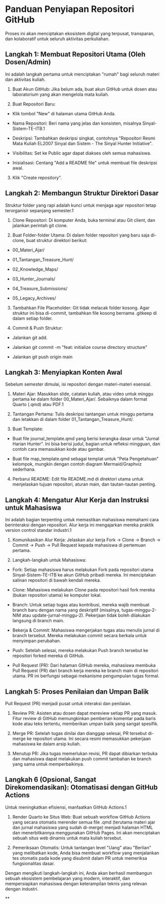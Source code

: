 
# Panduan Penyiapan Repositori GitHub  

Proses ini akan menciptakan ekosistem digital yang terpusat, transparan, dan kolaboratif untuk seluruh aktivitas perkuliahan.
## Langkah 1: Membuat Repositori Utama (Oleh Dosen/Admin)

Ini adalah langkah pertama untuk menciptakan "rumah" bagi seluruh materi dan aktivitas kuliah.

1. Buat Akun GitHub: Jika belum ada, buat akun GitHub untuk dosen atau laboratorium yang akan mengelola mata kuliah.
    
2. Buat Repositori Baru:
    

- Klik tombol "New" di halaman utama GitHub Anda.
    
- Nama Repositori: Beri nama yang jelas dan konsisten, misalnya Sinyal-Sistem-TE-ITB.1
    
- Deskripsi: Tambahkan deskripsi singkat, contohnya "Repositori Resmi Mata Kuliah EL2007 Sinyal dan Sistem - The Sinyal Hunter Initiative".
    
- Visibilitas: Set ke Public agar dapat diakses oleh semua mahasiswa.
    
- Inisialisasi: Centang "Add a README file" untuk membuat file deskripsi awal.
    

3. Klik "Create repository".
    

  

## Langkah 2: Membangun Struktur Direktori Dasar

  

Struktur folder yang rapi adalah kunci untuk menjaga agar repositori tetap terorganisir sepanjang semester.1

1. Clone Repositori: Di komputer Anda, buka terminal atau Git client, dan jalankan perintah git clone.
    
2. Buat Folder-folder Utama: Di dalam folder repositori yang baru saja di-clone, buat struktur direktori berikut:
    

- 00_Materi_Ajar/
    
- 01_Tantangan_Treasure_Hunt/
    
- 02_Knowledge_Maps/
    
- 03_Hunter_Journals/
    
- 04_Treasure_Submissions/
    
- 05_Legacy_Archives/
    

3. Tambahkan File Placeholder: Git tidak melacak folder kosong. Agar struktur ini bisa di-commit, tambahkan file kosong bernama .gitkeep di dalam setiap folder.
    
4. Commit & Push Struktur:
    

- Jalankan git add.
    
- Jalankan git commit -m "feat: initialize course directory structure"
    
- Jalankan git push origin main
    

  

## Langkah 3: Menyiapkan Konten Awal

  

Sebelum semester dimulai, isi repositori dengan materi-materi esensial.

1. Materi Ajar: Masukkan slide, catatan kuliah, atau video untuk minggu pertama ke dalam folder 00_Materi_Ajar/. Sebaiknya dalam format Quarto (.qmd) atau PDF.1
    
2. Tantangan Pertama: Tulis deskripsi tantangan untuk minggu pertama dan letakkan di dalam folder 01_Tantangan_Treasure_Hunt/.
    
3. Buat Template:
    

- Buat file journal_template.qmd yang berisi kerangka dasar untuk "Jurnal Harian Hunter". Ini bisa berisi judul, bagian untuk refleksi mingguan, dan contoh cara memasukkan kode atau gambar.
    
- Buat file map_template.qmd sebagai templat untuk "Peta Pengetahuan" kelompok, mungkin dengan contoh diagram Mermaid/Graphviz sederhana.
    

4. Perbarui README: Edit file README.md di direktori utama untuk menjelaskan tujuan repositori, aturan main, dan tautan-tautan penting.
    

  

## Langkah 4: Mengatur Alur Kerja dan Instruksi untuk Mahasiswa

  

Ini adalah bagian terpenting untuk memastikan mahasiswa memahami cara berinteraksi dengan repositori. Alur kerja ini mengajarkan mereka praktik version control standar industri.1

1. Komunikasikan Alur Kerja: Jelaskan alur kerja Fork -> Clone -> Branch -> Commit -> Push -> Pull Request kepada mahasiswa di pertemuan pertama.
    
2. Langkah-langkah untuk Mahasiswa:
    

- Fork: Setiap mahasiswa harus melakukan Fork pada repositori utama Sinyal-Sistem-TE-ITB ke akun GitHub pribadi mereka. Ini menciptakan salinan repositori di bawah kendali mereka.
    
- Clone: Mahasiswa melakukan Clone pada repositori hasil fork mereka (bukan repositori utama) ke komputer lokal.
    
- Branch: Untuk setiap tugas atau kontribusi, mereka wajib membuat branch baru dengan nama yang deskriptif (misalnya, tugas-minggu-2-NIM atau update-jurnal-minggu-2). Pekerjaan tidak boleh dilakukan langsung di branch main.
    
- Bekerja & Commit: Mahasiswa mengerjakan tugas atau menulis jurnal di branch tersebut. Mereka melakukan commit secara berkala untuk menyimpan perubahan.
    
- Push: Setelah selesai, mereka melakukan Push branch tersebut ke repositori forked mereka di GitHub.
    
- Pull Request (PR): Dari halaman GitHub mereka, mahasiswa membuka Pull Request (PR) dari branch kerja mereka ke branch main di repositori utama. PR ini berfungsi sebagai mekanisme pengumpulan tugas formal.
    

  

## Langkah 5: Proses Penilaian dan Umpan Balik

  

Pull Request (PR) menjadi pusat untuk interaksi dan penilaian.

1. Review PR: Asisten atau dosen dapat mereview setiap PR yang masuk. Fitur review di GitHub memungkinkan pemberian komentar pada baris kode atau teks tertentu, memberikan umpan balik yang sangat spesifik.
    
2. Merge PR: Setelah tugas dinilai dan dianggap selesai, PR tersebut di-merge ke repositori utama. Ini secara resmi memasukkan pekerjaan mahasiswa ke dalam arsip kuliah.
    
3. Menutup PR: Jika tugas memerlukan revisi, PR dapat dibiarkan terbuka dan mahasiswa dapat melakukan push commit tambahan ke branch yang sama untuk memperbaikinya.
    

  

## Langkah 6 (Opsional, Sangat Direkomendasikan): Otomatisasi dengan GitHub Actions

  

Untuk meningkatkan efisiensi, manfaatkan GitHub Actions.1

1. Render Quarto ke Situs Web: Buat sebuah workflow GitHub Actions yang secara otomatis merender semua file .qmd (terutama materi ajar dan jurnal mahasiswa yang sudah di-merge) menjadi halaman HTML dan menerbitkannya menggunakan GitHub Pages. Ini akan menciptakan sebuah situs web dinamis untuk mata kuliah tersebut.
    
2. Pemeriksaan Otomatis: Untuk tantangan level "Uang" atau "Berlian" yang melibatkan kode, Anda bisa membuat workflow yang menjalankan tes otomatis pada kode yang disubmit dalam PR untuk memeriksa fungsionalitas dasar.
    

Dengan mengikuti langkah-langkah ini, Anda akan berhasil membangun sebuah ekosistem pembelajaran yang modern, interaktif, dan mempersiapkan mahasiswa dengan keterampilan teknis yang relevan dengan industri.

**